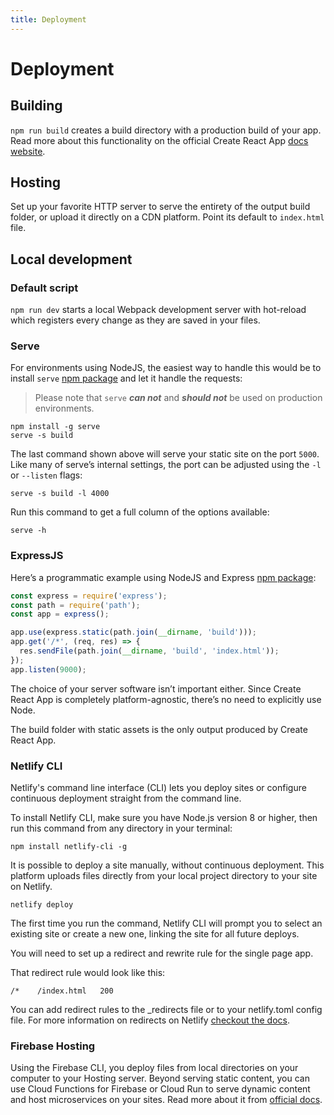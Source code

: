 ```yaml
---
title: Deployment
---
```


# Deployment

## Building

`npm run build` creates a build directory with a production build of your app. Read more about this
functionality on the official Create React
App [docs website](https://create-react-app.dev/docs/available-scripts#npm-run-build).

## Hosting

Set up your favorite HTTP server to serve the entirety of the output build folder, or upload it
directly on a CDN platform. Point its default to `index.html` file.

## Local development

### Default script

`npm run dev` starts a local Webpack development server with hot-reload which registers every change
as they are saved in your files.

### Serve

For environments using NodeJS, the easiest way to handle this would be to install `serve`
[npm package](https://www.npmjs.com/package/serve) and let it handle the requests:

> Please note that `serve` **_can not_** and **_should not_** be used on production environments.

```shell
npm install -g serve
serve -s build
```

The last command shown above will serve your static site on the port `5000`. Like many of serve’s
internal settings, the port can be adjusted using the `-l` or `--listen` flags:

```shell
serve -s build -l 4000
```

Run this command to get a full column of the options available:

```shell
serve -h
```

### ExpressJS

Here’s a programmatic example using NodeJS and
Express [npm package](https://www.npmjs.com/package/express):

```js
const express = require('express');
const path = require('path');
const app = express();

app.use(express.static(path.join(__dirname, 'build')));
app.get('/*', (req, res) => {
  res.sendFile(path.join(__dirname, 'build', 'index.html'));
});
app.listen(9000);
```

The choice of your server software isn’t important either. Since Create React App is completely
platform-agnostic, there’s no need to explicitly use Node.

The build folder with static assets is the only output produced by Create React App.

### Netlify CLI

Netlify's command line interface (CLI) lets you deploy sites or configure continuous deployment
straight from the command line.

To install Netlify CLI, make sure you have Node.js version 8 or higher, then run this command from
any directory in your terminal:

```shell
npm install netlify-cli -g
```

It is possible to deploy a site manually, without continuous deployment. This platform uploads files
directly from your local project directory to your site on Netlify.

```shell
netlify deploy
```

The first time you run the command, Netlify CLI will prompt you to select an existing site or create
a new one, linking the site for all future deploys.

You will need to set up a redirect and rewrite rule for the single page app.

That redirect rule would look like this:

```shell
/*    /index.html   200
```

You can add redirect rules to the _redirects file or to your netlify.toml config file. For more
information on redirects on Netlify [checkout the docs](https://www.netlify.com/docs/redirects).

### Firebase Hosting

Using the Firebase CLI, you deploy files from local directories on your computer to your Hosting
server. Beyond serving static content, you can use Cloud Functions for Firebase or Cloud Run to
serve dynamic content and host microservices on your sites. Read more about it
from [official docs](https://firebase.google.com/docs/hosting).
